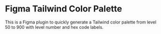 # Figma Tailwind Color Palette

This is a Figma plugin to quickly generate a Tailwind color palette from level 50 to 900 with level number and hex code labels.